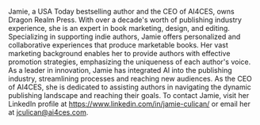 Jamie, a USA Today bestselling author and the CEO of AI4CES, owns Dragon Realm Press. With over a decade's worth of publishing industry experience, she is an expert in book marketing, design, and editing. Specializing in supporting indie authors, Jamie offers personalized and collaborative experiences that produce marketable books. Her vast marketing background enables her to provide authors with effective promotion strategies, emphasizing the uniqueness of each author's voice. As a leader in innovation, Jamie has integrated AI into the publishing industry, streamlining processes and reaching new audiences. As the CEO of AI4CES, she is dedicated to assisting authors in navigating the dynamic publishing landscape and reaching their goals. To contact Jamie, visit her LinkedIn profile at https://www.linkedin.com/in/jamie-culican/ or email her at jculican@ai4ces.com.
